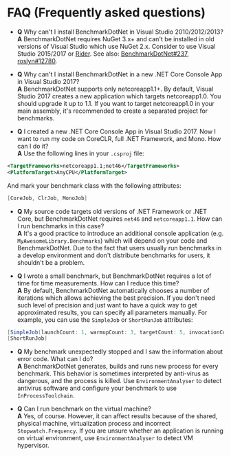 # FAQ (Frequently asked questions)

* **Q** Why can't I install BenchmarkDotNet in Visual Studio 2010/2012/2013?  
 **A**
BenchmarkDotNet requires NuGet 3.x+ and can't be installed in old versions of Visual Studio which use NuGet 2.x.
Consider to use Visual Studio 2015/2017 or [Rider](http://jetbrains.com/rider/).
See also: [BenchmarkDotNet#237](https://github.com/dotnet/BenchmarkDotNet/issues/237), [roslyn#12780](https://github.com/dotnet/roslyn/issues/12780).

* **Q** Why can't I install BenchmarkDotNet in a new .NET Core Console App in Visual Studio 2017?  
**A** BenchmarkDotNet supports only netcoreapp1.1+.
By default, Visual Studio 2017 creates a new application which targets netcoreapp1.0.
You should upgrade it up to 1.1.
If you want to target netcoreapp1.0 in your main assembly, it's recommended to create a separated project for benchmarks.

* **Q** I created a new .NET Core Console App in Visual Studio 2017. Now I want to run my code on CoreCLR, full .NET Framework, and Mono. How can I do it?  
**A** Use the following lines in your `.csproj` file:
```xml
<TargetFrameworks>netcoreapp1.1;net46</TargetFrameworks>
<PlatformTarget>AnyCPU</PlatformTarget>
```
And mark your benchmark class with the following attributes:
```cs
[CoreJob, ClrJob, MonoJob]
```

* **Q** My source code targets old versions of .NET Framework or .NET Core, but BenchmarkDotNet requires `net46` and `netcoreapp1.1`. How can I run benchmarks in this case?  
**A** It's a good practice to introduce an additional console application (e.g. `MyAwesomeLibrary.Benchmarks`) which will depend on your code and BenchmarkDotNet.
Due to the fact that users usually run benchmarks in a develop environment and don't distribute benchmarks for users, it shouldn't be a problem.

* **Q** I wrote a small benchmark, but BenchmarkDotNet requires a lot of time for time measurements. How can I reduce this time?  
**A** By default, BenchmarkDotNet automatically chooses a number of iterations which allows achieving the best precision.
If you don't need such level of precision and just want to have a quick way to get approximated results, you can specify all parameters manually.
For example, you can use the `SimpleJob` or `ShortRunJob` attributes:
```cs
[SimpleJob(launchCount: 1, warmupCount: 3, targetCount: 5, invocationCount:100, id: "QuickJob")]
[ShortRunJob]
```
* **Q** My benchmark unexpectedly stopped and I saw the information about error code. What can I do?  
**A** BenchmarkDotNet generates, builds and runs new process for every benchmark. This behavior is sometimes interpreted by anti-virus as dangerous, and the process is killed. Use `EnvironmentAnalyser` to detect antivirus software and configure your benchmark to use `InProcessToolchain`.

* **Q** Can I run benchmark on the virtual machine?  
**A** Yes, of course. However, it can affect results because of the shared, physical machine, virtualization process and incorrect `Stopwatch.Frequency`. If you are unsure whether an application is running on virtual environment, use `EnvironmentAnalyser` to detect VM hypervisor.